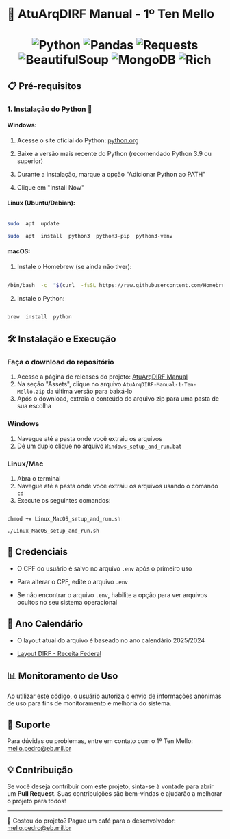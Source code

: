 # 🚀 AtuArqDIRF Manual - 1º Ten Mello

  # <p align="center"> ![Python](https://img.shields.io/badge/Python-3776AB?style=for-the-badge&logo=python&logoColor=white) ![Pandas](https://img.shields.io/badge/Pandas-150458?style=for-the-badge&logo=pandas&logoColor=white) ![Requests](https://img.shields.io/badge/Requests-FF6F20?style=for-the-badge&logo=requests&logoColor=white) ![BeautifulSoup](https://img.shields.io/badge/BeautifulSoup-8A3FFC?style=for-the-badge&logo=python&logoColor=white) ![MongoDB](https://img.shields.io/badge/MongoDB-47A248?style=for-the-badge&logo=mongodb&logoColor=white) ![Rich](https://img.shields.io/badge/Rich-7C7C7C?style=for-the-badge&logoColor=white) 
  </p>

## 📋 Pré-requisitos

  

### 1. Instalação do Python 🐍

  

#### Windows:

1. Acesse o site oficial do Python: [python.org](https://www.python.org/downloads/)

2. Baixe a versão mais recente do Python (recomendado Python 3.9 ou superior)

3. Durante a instalação, marque a opção "Adicionar Python ao PATH"

4. Clique em "Install Now"

  

#### Linux (Ubuntu/Debian):

```bash

sudo  apt  update

sudo  apt  install  python3  python3-pip  python3-venv

```

  

#### macOS:

1. Instale o Homebrew (se ainda não tiver):

```bash

/bin/bash  -c  "$(curl  -fsSL https://raw.githubusercontent.com/Homebrew/install/HEAD/install.sh)"

```

2. Instale o Python:

```bash

brew  install  python

```

  

## 🛠️ Instalação e Execução

### Faça o download do repositório
1. Acesse a página de releases do projeto: [AtuArqDIRF Manual](https://github.com/pedromello99/ArqDirf-Manual-1--Ten-Mello/releases)
2. Na seção "Assets", clique no arquivo `AtuArqDIRF-Manual-1-Ten-Mello.zip` da última versão para baixá-lo
3. Após o download, extraia o conteúdo do arquivo zip para uma pasta de sua escolha

  

### Windows
1. Navegue até a pasta onde você extraiu os arquivos
2. Dê um duplo clique no arquivo `Windows_setup_and_run.bat`

### Linux/Mac
1. Abra o terminal
2. Navegue até a pasta onde você extraiu os arquivos usando o comando `cd`
3. Execute os seguintes comandos:

```

chmod +x Linux_MacOS_setup_and_run.sh

./Linux_MacOS_setup_and_run.sh

```

  

## 🔐 Credenciais

- O CPF do usuário é salvo no arquivo `.env` após o primeiro uso

- Para alterar o CPF, edite o arquivo `.env`

- Se não encontrar o arquivo `.env`, habilite a opção para ver arquivos ocultos no seu sistema operacional

  

## 📅 Ano Calendário

- O layout atual do arquivo é baseado no ano calendário 2025/2024

- [Layout DIRF - Receita Federal](https://www.gov.br/receitafederal/pt-br/centrais-de-conteudo/publicacoes/documentos-tecnicos/dirf)


  

## 📊 Monitoramento de Uso

Ao utilizar este código, o usuário autoriza o envio de informações anônimas de uso para fins de monitoramento e melhoria do sistema.

  

## 🤝 Suporte

Para dúvidas ou problemas, entre em contato com o 1º Ten Mello: mello.pedro@eb.mil.br

  

## 💡 Contribuição 
Se você deseja contribuir com este projeto, sinta-se à vontade para abrir um **Pull Request**. Suas contribuições são bem-vindas e ajudarão a melhorar o projeto para todos!

  

---

  

💖 Gostou do projeto? Pague um café para o desenvolvedor: mello.pedro@eb.mil.br
